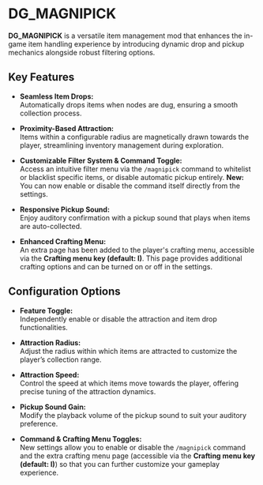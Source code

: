 # DG_MAGNIPICK

**DG_MAGNIPICK** is a versatile item management mod that enhances the in-game item handling experience by introducing dynamic drop and pickup mechanics alongside robust filtering options.

## Key Features

- **Seamless Item Drops:**  
  Automatically drops items when nodes are dug, ensuring a smooth collection process.

- **Proximity-Based Attraction:**  
  Items within a configurable radius are magnetically drawn towards the player, streamlining inventory management during exploration.

- **Customizable Filter System & Command Toggle:**  
  Access an intuitive filter menu via the `/magnipick` command to whitelist or blacklist specific items, or disable automatic pickup entirely. **New:** You can now enable or disable the command itself directly from the settings.

- **Responsive Pickup Sound:**  
  Enjoy auditory confirmation with a pickup sound that plays when items are auto-collected.

- **Enhanced Crafting Menu:**  
  An extra page has been added to the player's crafting menu, accessible via the **Crafting menu key (default: I)**. This page provides additional crafting options and can be turned on or off in the settings.

## Configuration Options

- **Feature Toggle:**  
  Independently enable or disable the attraction and item drop functionalities.

- **Attraction Radius:**  
  Adjust the radius within which items are attracted to customize the player’s collection range.

- **Attraction Speed:**  
  Control the speed at which items move towards the player, offering precise tuning of the attraction dynamics.

- **Pickup Sound Gain:**  
  Modify the playback volume of the pickup sound to suit your auditory preference.

- **Command & Crafting Menu Toggles:**  
  New settings allow you to enable or disable the `/magnipick` command and the extra crafting menu page (accessible via the **Crafting menu key (default: I)**) so that you can further customize your gameplay experience.

